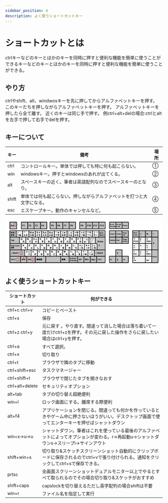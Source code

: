 ```yaml
---
sidebar_position: 4
description: よく使うショートカットキー
---
```


# ショートカットとは
ctrlキーなどのキーとほかのキーを同時に押すと便利な機能を簡単に使うことができるキーなどのキーとほかのキーを同時に押すと便利な機能を簡単に使うことができる。

## やり方
ctrlやshift、alt、windwosキーを先に押してからアルファベットキーを押す。
このキーたちを押しながらアルファベットキーを押す。
アルファベットキーを押したら全て離す。
近くのキーは同じ手で押す。
例ctrl+alt+delの場合:ctrlとaltを左手で押して右手でdelを押す。

## キーについて
| キー | 備考 | 場所 |
| - | - | - |
| ctrl | コントロールキー。単体では押しても特に何も起こらない。 | ① |
| win | windowsキー。押すとwindowsのあれが出てくる。 | ② |
| alt | スペースキーの近く。筆者は英語配列なのでスペースキーのとなり。 | ③ |
| shift | 単体では何も起こらない。押しながらアルファベットを打つと大文字になる。 | ④ |
| esc | エスケープキー。動作のキャンセルなど。 | ⑤ |

![key](./images/publicdomainq-0010284piz.jpg)

## よく使うショートカットキー
| ショートカット | 何ができる |
| - | - |
| ctrl+c ctrl+v | コピーとペースト |
| ctrl+s | 保存 |
| ctrl+z ctrl+y | 元に戻す 。やり直す。間違って消した場合は落ち着いて一度だけctrl+zを押す。その元に戻した操作をさらに戻したい場合はctrl+yを押す。 |
| ctrl+a | すべて選択。 |
| ctrl+x | 切り取り |
| ctrl+t | ブラウザで隣のタブに移動 |
| ctrl+shift+esc | タスクマネージャー |
| ctrl+shift+t | ブラウザで閉じたタブを開きなおす |
| ctrl+alt+delete | セキュリティオプション |
| alt+tab | タブの切り替え超絶便利 |
| win+l | ロック画面にする。離席する際便利 |
| alt+f4 | アプリケーションを閉じる。間違っても何かを作っているときやゲーム中に押さないほうがいい。デスクトップ画面で使ってエンターキーを押せばシャットダウン |
| win+x→u→u | シャットダウン。筆者はこれを使っている最後のアルファベットによってオプションが変わる。r→再起動u→シャットダウンs→スリープi→サインアウト |
| shift+win+s | 切り取り&スケッチスクリーンショット自動的にクリップボードに保存されるのでctrl+vで張り付けられる。通知をクリックしてctrl+sで保存できる。 |
| prtsc | 全画面スクリーンショットデュアルモニター以上でやるとすべて取られるのでその場合切り取り&スケッチがおすすめ |
| shift+caps | capslockを切り替えるただし英字配列の場合shiftは不要 |
| win+r | ファイル名を指定して実行 |